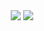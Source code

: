 <div align="center">
<img src="https://github-readme-stats.vercel.app/api?username=XuchenSun&show_icons=true&theme=merko">
<img src="https://github-readme-stats.vercel.app/api/top-langs?username=XuchenSun&show_icons=true&count_private=true&theme=merko" >
</div>
